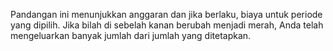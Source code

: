 Pandangan ini menunjukkan anggaran dan jika berlaku, biaya untuk periode yang dipilih. Jika bilah di sebelah kanan berubah menjadi merah, Anda telah mengeluarkan banyak jumlah dari jumlah yang ditetapkan.